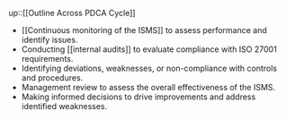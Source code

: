 up::[[Outline Across PDCA Cycle]]

- [[Continuous monitoring of the ISMS]] to assess performance and identify issues.
- Conducting [[internal audits]] to evaluate compliance with ISO 27001 requirements.
- Identifying deviations, weaknesses, or non-compliance with controls and procedures.
- Management review to assess the overall effectiveness of the ISMS. 
- Making informed decisions to drive improvements and address identified weaknesses.

